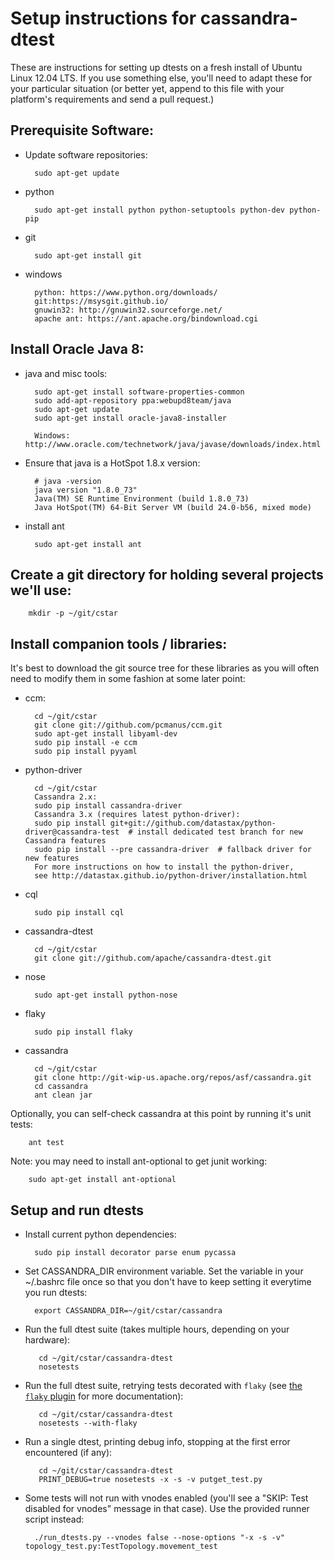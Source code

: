 Setup instructions for cassandra-dtest
======================================

These are instructions for setting up dtests on a fresh install of Ubuntu Linux 12.04 LTS. If you use something else, you'll need to adapt these for your particular situation (or better yet, append to this file with your platform's requirements and send a pull request.)

## Prerequisite Software:
* Update software repositories:

        sudo apt-get update

* python

        sudo apt-get install python python-setuptools python-dev python-pip

* git

        sudo apt-get install git

* windows

        python: https://www.python.org/downloads/
        git:https://msysgit.github.io/
        gnuwin32: http://gnuwin32.sourceforge.net/
        apache ant: https://ant.apache.org/bindownload.cgi

## Install Oracle Java 8:
* java and misc tools:

        sudo apt-get install software-properties-common
        sudo add-apt-repository ppa:webupd8team/java
        sudo apt-get update
        sudo apt-get install oracle-java8-installer

        Windows: http://www.oracle.com/technetwork/java/javase/downloads/index.html

* Ensure that java is a HotSpot 1.8.x version:

        # java -version
        java version "1.8.0_73"
        Java(TM) SE Runtime Environment (build 1.8.0_73)
        Java HotSpot(TM) 64-Bit Server VM (build 24.0-b56, mixed mode)

* install ant

        sudo apt-get install ant

## Create a git directory for holding several projects we'll use:

        mkdir -p ~/git/cstar

## Install companion tools / libraries:
It's best to download the git source tree for these libraries as you
will often need to modify them in some fashion at some later point:

* ccm:

        cd ~/git/cstar
        git clone git://github.com/pcmanus/ccm.git
        sudo apt-get install libyaml-dev
        sudo pip install -e ccm
        sudo pip install pyyaml

* python-driver

        cd ~/git/cstar
        Cassandra 2.x:
        sudo pip install cassandra-driver
        Cassandra 3.x (requires latest python-driver):
        sudo pip install git+git://github.com/datastax/python-driver@cassandra-test  # install dedicated test branch for new Cassandra features
        sudo pip install --pre cassandra-driver  # fallback driver for new features
        For more instructions on how to install the python-driver,
        see http://datastax.github.io/python-driver/installation.html

* cql

        sudo pip install cql

* cassandra-dtest

        cd ~/git/cstar
        git clone git://github.com/apache/cassandra-dtest.git

* nose

        sudo apt-get install python-nose

* flaky

		sudo pip install flaky

* cassandra

        cd ~/git/cstar
        git clone http://git-wip-us.apache.org/repos/asf/cassandra.git
        cd cassandra
        ant clean jar

 Optionally, you can self-check cassandra at this point by running
 it's unit tests:

        ant test

 Note: you may need to install ant-optional to get junit working:

        sudo apt-get install ant-optional

## Setup and run dtests
* Install current python dependencies:

        sudo pip install decorator parse enum pycassa

* Set CASSANDRA_DIR environment variable.
  Set the variable in your ~/.bashrc file once so that you don't have to keep setting it everytime you run dtests:

        export CASSANDRA_DIR=~/git/cstar/cassandra

* Run the full dtest suite (takes multiple hours, depending on your hardware):

         cd ~/git/cstar/cassandra-dtest
         nosetests

* Run the full dtest suite, retrying tests decorated with `flaky` (see [the `flaky` plugin](https://github.com/box/flaky) for more documentation):

         cd ~/git/cstar/cassandra-dtest
         nosetests --with-flaky

* Run a single dtest, printing debug info, stopping at the first error encountered (if any):

         cd ~/git/cstar/cassandra-dtest
         PRINT_DEBUG=true nosetests -x -s -v putget_test.py

* Some tests will not run with vnodes enabled (you'll see a "SKIP: Test disabled for vnodes" message in that case). Use the provided runner script instead:

        ./run_dtests.py --vnodes false --nose-options "-x -s -v" topology_test.py:TestTopology.movement_test
